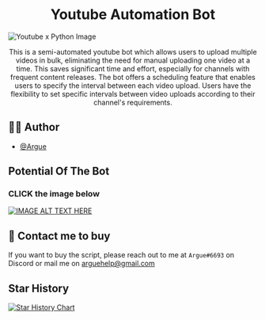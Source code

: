 # <div align = "center"> Youtube Automation Bot </div> </a>

![Youtube x Python Image](https://res.cloudinary.com/practicaldev/image/fetch/s--UJMX0wcf--/c_imagga_scale,f_auto,fl_progressive,h_420,q_auto,w_1000/https://dev-to-uploads.s3.amazonaws.com/uploads/articles/kr8qigb94o7vbyjfap9k.jpg)


<p align=center>This is a semi-automated youtube bot which allows users to upload multiple videos in bulk, eliminating the need for manual uploading one video at a time. This saves significant time and effort, especially for channels with frequent content releases. The bot offers a scheduling feature that enables users to specify the interval between each video upload. Users have the flexibility to set specific intervals between video uploads according to their channel's requirements.</p>



## 👨‍💻 Author 

- [@Argue](https://github.com/Arguee/)

## Potential Of The Bot

###  <p>CLICK the image below </p>

[![IMAGE ALT TEXT HERE](https://img.youtube.com/vi/3qAJrQKENy8/mqdefault.jpg)](https://www.youtube.com/watch?v=3qAJrQKENy8&)




## 📡 Contact me to buy

If you want to buy the script, please reach out to me at 
`Argue#6693` on Discord or mail me on arguehelp@gmail.com

## Star History

[![Star History Chart](https://api.star-history.com/svg?repos=Arguee/Youtube-Automation-Bot&type=Date)](https://star-history.com/#Arguee/Youtube-Automation-Bot&Date)


